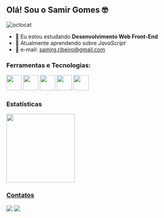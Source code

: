 ## Olá! Sou o Samir Gomes 🤓

![octocat](https://github.com/samirgomes/samirgomes/assets/130385313/5d61816e-e23d-4e15-a2f0-eaf3925329eb)

- 🔭 Eu estou estudando **Desenvolvimento Web Front-End**
- 🌱 Atualmente aprendendo sobre *JavaScript*
- 📧 e-mail: samirg.ribeiro@gmail.com

### Ferramentas e Tecnologias:

<img src="https://cdn.jsdelivr.net/gh/devicons/devicon/icons/html5/html5-original.svg" width="40" height="40"/> <img src="https://cdn.jsdelivr.net/gh/devicons/devicon/icons/css3/css3-original.svg" width="40" height="40"/> <img src="https://cdn.jsdelivr.net/gh/devicons/devicon/icons/sass/sass-original.svg" width="40" height="40"/> <img src="https://cdn.jsdelivr.net/gh/devicons/devicon/icons/tailwindcss/tailwindcss-plain.svg" width="40" height="40"/> <img src="https://cdn.jsdelivr.net/gh/devicons/devicon/icons/javascript/javascript-plain.svg" width="40" height="40"/>

          
          
### Estatísticas

<div>
<a href="https://github.com/samirgomes">
<img loading="lazy" height="180em" src="https://github-readme-stats.vercel.app/api/top-langs/?username=samirgomes&layout=compact&langs_count=7&theme=dracula"/>
</div>

### Contatos

<a href="https://br.linkedin.com/in/samir-gomes-992429212" target="_blank"><img loading="lazy" src="https://img.shields.io/badge/-LinkedIn-%230077B5?style=for-the-badge&logo=linkedin&logoColor=white" target="_blank"></a>        <a href = "https://gmail.com"> <img loading="lazy" src="https://img.shields.io/badge/Gmail-D14836?style=for-the-badge&logo=gmail&logoColor=white" target="_blank"></a>  









